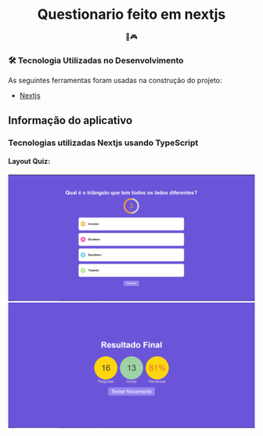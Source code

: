 <h1 align="center">Questionario feito em nextjs</h1>
<p align="center">🚀🎮</p>


### 🛠 Tecnologia Utilizadas no Desenvolvimento 

As seguintes ferramentas foram usadas na construção do projeto:

- [Nextjs](https://nextjs.org/docs/advanced-features/custom-document)   


## Informação do aplicativo

### Tecnologias utilizadas  Nextjs usando TypeScript 

#### Layout Quiz:

![layout](https://github.com/PabloSanttana/quiz-nextjs/blob/main/public/Captura%20de%20tela%202021-10-25%20115752.png)
![layout](https://github.com/PabloSanttana/quiz-nextjs/blob/main/public/Captura%20de%20tela%202021-10-25%20115816.png)


